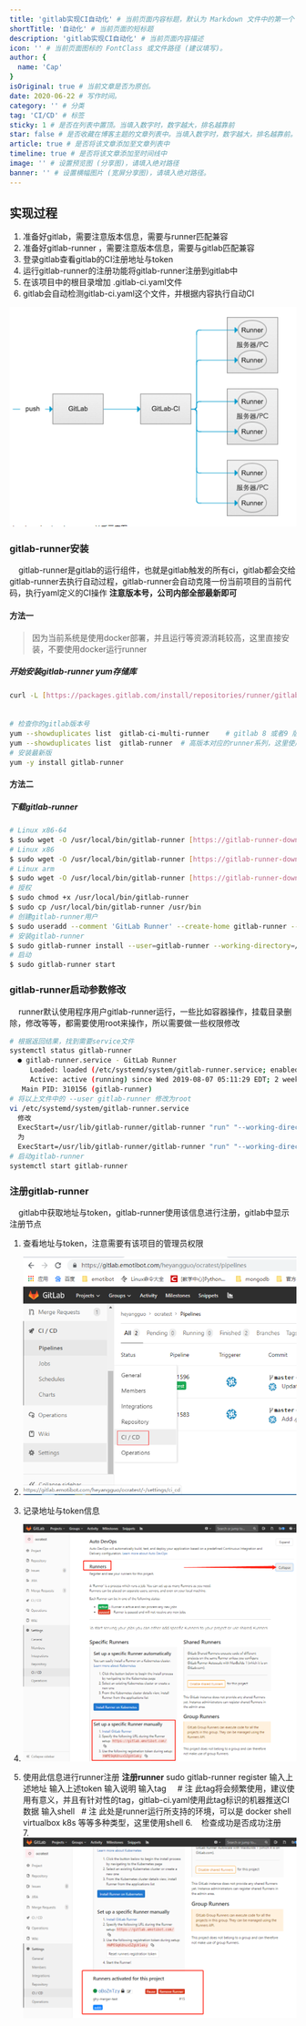 ```yaml
---
title: 'gitlab实现CI自动化' # 当前页面内容标题，默认为 Markdown 文件中的第一个 h1 标签内容
shortTitle: '自动化' # 当前页面的短标题
description: 'gitlab实现CI自动化' # 当前页面内容描述
icon: '' # 当前页面图标的 FontClass 或文件路径 (建议填写)。
author: {
  name: 'Cap'
}
isOriginal: true # 当前文章是否为原创。
date: 2020-06-22 # 写作时间。
category: '' # 分类
tag: 'CI/CD' # 标签
sticky: 1 # 是否在列表中置顶。当填入数字时，数字越大，排名越靠前
star: false # 是否收藏在博客主题的文章列表中。当填入数字时，数字越大，排名越靠前。
article: true # 是否将该文章添加至文章列表中
timeline: true # 是否将该文章添加至时间线中
image: '' # 设置预览图 (分享图)，请填入绝对路径
banner: '' # 设置横幅图片 (宽屏分享图)，请填入绝对路径。
---
```


## 实现过程

1. 准备好gitlab，需要注意版本信息，需要与runner匹配兼容
2. 准备好gitlab-runner ，需要注意版本信息，需要与gitlab匹配兼容
3. 登录gitlab查看gitlab的CI注册地址与token
4. 运行gitlab-runner的注册功能将gitlab-runner注册到gitlab中
5. 在该项目中的根目录增加 .gitlab-ci.yaml文件
6. gitlab会自动检测gitlab-ci.yaml这个文件，并根据内容执行自动CI

![123](/assets/images/CLI/1592821714718-521138eb-2782-4eb9-b9f5-2454126ea0b9.png#width=888)

### gitlab-runner安装

    gitlab-runner是gitlab的运行组件，也就是gitlab触发的所有ci，gitlab都会交给gitlab-runner去执行自动过程，gitlab-runner会自动克隆一份当前项目的当前代码，执行yaml定义的CI操作
**注意版本号，公司内部全部最新即可**

#### 方法一

> 因为当前系统是使用docker部署，并且运行等资源消耗较高，这里直接安装，不要使用docker运行runner

##### 开始安装gitlab-runner yum存储库

```bash
curl -L [https://packages.gitlab.com/install/repositories/runner/gitlab-runner/script.rpm.sh](https://packages.gitlab.com/install/repositories/runner/gitlab-runner/script.rpm.sh) | sudo bash


# 检查你的gitlab版本号
yum --showduplicates list  gitlab-ci-multi-runner    # gitlab 8 或者9 版本对应的版本系列
yum --showduplicates list  gitlab-runner  # 高版本对应的runner系列，这里使用这个即可
# 安装最新版
yum -y install gitlab-runner
```

#### 方法二

##### 下载gitlab-runner

```bash
# Linux x86-64
$ sudo wget -O /usr/local/bin/gitlab-runner [https://gitlab-runner-downloads.s3.amazonaws.com/latest/binaries/gitlab-runner-linux-amd64](https://gitlab-runner-downloads.s3.amazonaws.com/latest/binaries/gitlab-runner-linux-amd64)
# Linux x86
$ sudo wget -O /usr/local/bin/gitlab-runner [https://gitlab-runner-downloads.s3.amazonaws.com/latest/binaries/gitlab-runner-linux-386](https://gitlab-runner-downloads.s3.amazonaws.com/latest/binaries/gitlab-runner-linux-386)
# Linux arm
$ sudo wget -O /usr/local/bin/gitlab-runner [https://gitlab-runner-downloads.s3.amazonaws.com/latest/binaries/gitlab-runner-linux-arm](https://gitlab-runner-downloads.s3.amazonaws.com/latest/binaries/gitlab-runner-linux-arm)
# 授权
$ sudo chmod +x /usr/local/bin/gitlab-runner
$ sudo cp /usr/local/bin/gitlab-runner /usr/bin
# 创建gitlab-runner用户
$ sudo useradd --comment 'GitLab Runner' --create-home gitlab-runner --shell /bin/bash
# 安装gitlab-runner
$ sudo gitlab-runner install --user=gitlab-runner --working-directory=/home/gitlab-runner
# 启动
$ sudo gitlab-runner start
```

### gitlab-runner启动参数修改

    runner默认使用程序用户gitlab-runner运行，一些比如容器操作，挂载目录删除，修改等等，都需要使用root来操作，所以需要做一些权限修改

```bash
# 根据返回结果，找到需要service文件
systemctl status gitlab-runner
  ● gitlab-runner.service - GitLab Runner
     Loaded: loaded (/etc/systemd/system/gitlab-runner.service; enabled; vendor preset: disabled)   # 注意这一行
     Active: active (running) since Wed 2019-08-07 05:11:29 EDT; 2 weeks 5 days ago
   Main PID: 310156 (gitlab-runner)
# 将以上文件中的 --user gitlab-runner 修改为root
vi /etc/systemd/system/gitlab-runner.service 
  修改
  ExecStart=/usr/lib/gitlab-runner/gitlab-runner "run" "--working-directory" "/home/gitlab-runner" "--config" "/etc/gitlab-runner/config.toml" "--service" "gitlab-runner" "--syslog" "--user" "gitlab-runner"
  为
  ExecStart=/usr/lib/gitlab-runner/gitlab-runner "run" "--working-directory" "/home/gitlab-runner" "--config" "/etc/gitlab-runner/config.toml" "--service" "gitlab-runner" "--syslog" "--user" "root"
# 启动gitlab-runner
systemctl start gitlab-runner
```

### 注册gitlab-runner

    gitlab中获取地址与token，gitlab-runner使用该信息进行注册，gitlab中显示注册节点

1. 查看地址与token，注意需要有该项目的管理员权限

2. ![33](/assets/images/CLI/1592821714838-2df4f723-224b-43d4-8e7f-95ff996fa376.png#)

3. 记录地址与token信息

4. ![22](/assets/images/CLI/1592821714985-e0570af1-ec3c-49ec-b588-154b237e80ee.png#)

5. 使用此信息进行runner注册
**注册runner**
sudo gitlab-runner register
输入上述地址
输入上述token
输入说明
输入tag     # 注 此tag将会频繁使用，建议使用有意义，并且有针对性的tag，gitlab-ci.yaml使用此tag标识的机器推送CI数据
输入shell   # 注 此处是runner运行所支持的环境，可以是 docker shell virtualbox k8s 等等多种类型，这里使用shell
6.    检查成功是否成功注册
7.    ![11](/assets/images/CLI/1592821715227-63ec4bda-4aab-4e80-8ee2-241462f6f6c8.png#)
